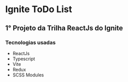 # Ignite ToDo List
## 1° Projeto da Trilha ReactJs do Ignite
### Tecnologias usadas
- ReactJs
- Typescript
- Vite
- Redux
- SCSS Modules
